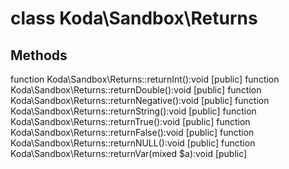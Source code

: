 class Koda\Sandbox\Returns
==========================



## Methods
function Koda\Sandbox\Returns::returnInt():void  [public] 
function Koda\Sandbox\Returns::returnDouble():void  [public] 
function Koda\Sandbox\Returns::returnNegative():void  [public] 
function Koda\Sandbox\Returns::returnString():void  [public] 
function Koda\Sandbox\Returns::returnTrue():void  [public] 
function Koda\Sandbox\Returns::returnFalse():void  [public] 
function Koda\Sandbox\Returns::returnNULL():void  [public] 
function Koda\Sandbox\Returns::returnVar(mixed $a):void  [public] 
